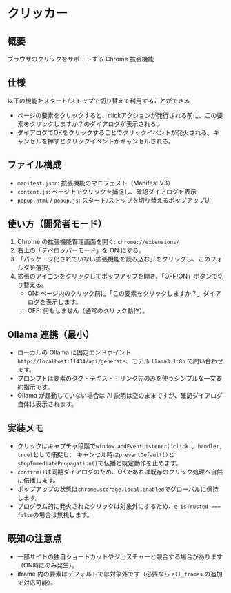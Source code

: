 # クリッカー

## 概要

ブラウザのクリックをサポートする Chrome 拡張機能


## 仕様

以下の機能をスタート/ストップで切り替えて利用することができる

* ページの要素をクリックすると、clickアクションが発行される前に、この要素をクリックしますか？のダイアログが表示される。
* ダイアログでOKをクリックすることでクリックイベントが発火される。キャンセルを押すとクリックイベントがキャンセルされる。

## ファイル構成

- `manifest.json`: 拡張機能のマニフェスト（Manifest V3）
- `content.js`: ページ上でクリックを捕捉し、確認ダイアログを表示
- `popup.html` / `popup.js`: スタート/ストップを切り替えるポップアップUI

## 使い方（開発者モード）

1. Chrome の拡張機能管理画面を開く: `chrome://extensions/`
2. 右上の「デベロッパーモード」を ON にする。
3. 「パッケージ化されていない拡張機能を読み込む」をクリックし、このフォルダを選択。
4. 拡張のアイコンをクリックしてポップアップを開き、「OFF/ON」ボタンで切り替える。
   - ON: ページ内のクリック前に「この要素をクリックしますか？」ダイアログを表示します。
   - OFF: 何もしません（通常のクリック動作）。

## Ollama 連携（最小）

- ローカルの Ollama に固定エンドポイント `http://localhost:11434/api/generate`、モデル `llama3.1:8b` で問い合わせます。
- プロンプトは要素のタグ・テキスト・リンク先のみを使うシンプルな一文要約指示です。
- Ollama が起動していない場合は AI 説明は空のままですが、確認ダイアログ自体は表示されます。

## 実装メモ

- クリックはキャプチャ段階で`window.addEventListener('click', handler, true)`として捕捉し、
  キャンセル時は`preventDefault()`と`stopImmediatePropagation()`で伝播と既定動作を止めます。
- `confirm()`は同期ダイアログのため、OKであれば既存のクリック処理へ自然に伝播します。
- ポップアップの状態は`chrome.storage.local.enabled`でグローバルに保持します。
- プログラム的に発火されたクリックは対象外にするため、`e.isTrusted === false`の場合は無視します。

## 既知の注意点

- 一部サイトの独自ショートカットやジェスチャーと競合する場合があります（ON時にのみ発生）。
- iframe 内の要素はデフォルトでは対象外です（必要なら `all_frames` の追加で対応可能）。
